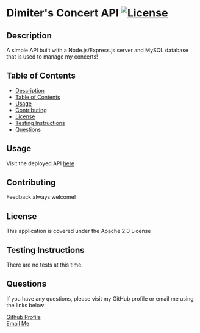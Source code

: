 # Dimiter's Concert API [![License](https://img.shields.io/badge/License-Apache%202.0-blue.svg)](https://opensource.org/licenses/Apache-2.0)

## Description
A simple API built with a Node.js/Express.js server and MySQL database that is used to manage my concerts!

## Table of Contents
  - [Description](#description)
  - [Table of Contents](#table-of-contents)
  - [Usage](#usage)
  - [Contributing](#contributing)
  - [License](#license)
  - [Testing Instructions](#testing-instructions)
  - [Questions](#questions)

## Usage
Visit the deployed API [here](https://api.dimitermusic.com/)

## Contributing
Feedback always welcome!

## License
This application is covered under the Apache 2.0 License

## Testing Instructions
There are no tests at this time.

## Questions
If you have any questions, please visit my GitHub profile or email me using the links below:

[Github Profile](https://github.com/dimitermusic)  
[Email Me](mailto:dimitermusic@gmail.com)